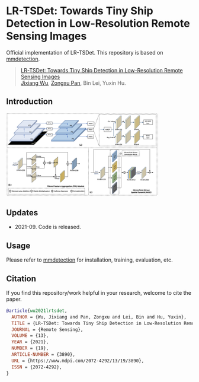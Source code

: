 # LR-TSDet: Towards Tiny Ship Detection in Low-Resolution Remote Sensing Images
Official implementation of LR-TSDet. This repository is based on [mmdetection](https://github.com/open-mmlab/mmdetection).

>   [LR-TSDet: Towards Tiny Ship Detection in Low-Resolution Remote Sensing Images](https://www.mdpi.com/2072-4292/13/19/3890) \
>   [Jixiang Wu](http://lausen-ng.github.io/), [Zongxu Pan](http://people.ucas.ac.cn/~panzx), Bin Lei, Yuxin Hu.

## Introduction

<img src="./framework.png" alt="framework" style="zoom:40%;" />

## Updates

-   2021-09. Code is released.

## Usage

Please refer to [mmdetection](https://github.com/open-mmlab/mmdetection) for installation, training, evaluation, etc.

## Citation

If you find this repository/work helpful in your research, welcome to cite the paper.

```bibtex
@article{wu2021lrtsdet,
  AUTHOR = {Wu, Jixiang and Pan, Zongxu and Lei, Bin and Hu, Yuxin},
  TITLE = {LR-TSDet: Towards Tiny Ship Detection in Low-Resolution Remote Sensing Images},
  JOURNAL = {Remote Sensing},
  VOLUME = {13},
  YEAR = {2021},
  NUMBER = {19},
  ARTICLE-NUMBER = {3890},
  URL = {https://www.mdpi.com/2072-4292/13/19/3890},
  ISSN = {2072-4292},
}
```

